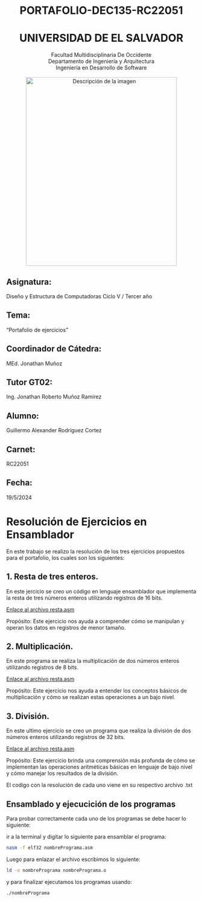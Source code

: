 <h1 align="center">PORTAFOLIO-DEC135-RC22051</h1>
<h1 align="center">UNIVERSIDAD DE EL SALVADOR</h1>
<p align="center">
Facultad Multidisciplinaria De Occidente<br>
Departamento de Ingeniería y Arquitectura<br>
Ingeniería en Desarrollo de Software<br>
  <br><img src="https://upload.wikimedia.org/wikipedia/commons/c/c8/Logo_UES.jpg" alt="Descripción de la imagen" width="400" height="500"><br>
</p>

## Asignatura:
Diseño y Estructura de Computadoras
Ciclo V / Tercer año

## Tema:
“Portafolio de ejercicios”

## Coordinador de Cátedra:
MEd. Jonathan Muñoz

## Tutor GT02:
Ing. Jonathan Roberto Muñoz Ramirez

## Alumno:
Guillermo Alexander Rodríguez Cortez

## Carnet:
RC22051

## Fecha:
19/5/2024



# Resolución de Ejercicios en Ensamblador

En este trabajo se realizo la resolución de los tres ejercicios propuestos para el portafolio, los cuales son los siguientes:

## 1. Resta de tres enteros.
En este jercicio se creo un código en lenguaje ensamblador que implementa la resta de tres números enteros utilizando registros de 16 bits.

[Enlace al archivo resta.asm](src/resta.asm)

Propósito: Este ejercicio nos ayuda a comprender cómo se manipulan y operan los datos en registros de menor tamaño.

## 2. Multiplicación. 
En este programa se realiza la multiplicación de dos números enteros utilizando registros de 8 bits.

[Enlace al archivo resta.asm](src/resta.asm)

Propósito: Este ejercicio nos ayuda a entender los conceptos básicos de multiplicación y cómo se realizan estas operaciones a un bajo nivel.

## 3. División.   
En este ultimo ejercicio se creo un programa que realiza la división de dos números enteros utilizando registros de 32 bits.

[Enlace al archivo resta.asm](src/resta.asm)

Propósito: Este ejercicio brinda una comprensión más profunda de cómo se implementan las operaciones aritméticas básicas en lenguaje de bajo nivel y cómo manejar los resultados de la división.


El codigo con la resolución de cada uno viene en su respectivo archivo .txt

## Ensamblado y ejecucición de los programas

Para probar correctamente cada uno de los programas se debe hacer lo siguiente:

ir a la terminal y digitar lo siguiente para ensamblar el programa:
```bash
nasm -f elf32 nombrePrograma.asm
```
Luego para enlazar el archivo escribimos lo siguiente:
```bash
ld -o nombrePrograma nombrePrograma.o
```
y para finalizar ejecutamos los programas usando:
```bash
./nombrePrograma 
```


